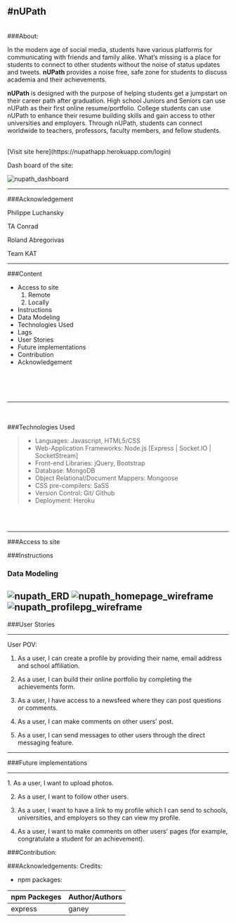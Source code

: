 #nUPath
---
<br>
###About:

In the modern age of social media, students have various platforms for communicating with friends and family alike.  What’s missing is a place for students to connect to other students without the noise of status updates and tweets.  **nUPath** provides a noise free, safe zone for students to discuss academia and their achievements.   

**nUPath** is designed with the purpose of helping students get a jumpstart on their career path after graduation.  High school Juniors and Seniors can use nUPath as their first online resume/portfolio.  College students can use nUPath to enhance their resume building skills and gain access to other universities and employers.  Through nUPath, students can connect worldwide to teachers, professors, faculty members, and fellow students.  

<br>
[Visit site here](https://nupathapp.herokuapp.com/login)

Dash board of the site:

![nupath_dashboard](public/images/nupath_dashboard.png)


---

###Acknowledgement

Philippe Luchansky

TA Conrad

Roland Abregorivas

Team KAT

---

###Content
*	Access to site
	1. Remote
	2. Locally
* Instructions
* Data Modeling
* Technologies Used
* Lags
* User Stories
* Future implementations
* Contribution
* Acknowledgement
<br><br><br><br><br>


---
<br><br>
###Technologies Used
>* Languages: Javascript, HTML5/CSS
>* Web-Application Frameworks: Node.js [Express | Socket.IO | SocketStream]
>* Front-end Libraries: jQuery, Bootstrap
>* Database: MongoDB
>* Object Relational/Document Mappers: Mongoose
>* CSS pre-compilers: SaSS
>* Version Control: Git/ Github
>* Deployment: Heroku

<br><br>

---

###Access to site



###Instructions



### Data Modeling

![nupath_ERD](public/images/nupath_ERD.png)
![nupath_homepage_wireframe](public/images/nupath_homepage_wireframe.png)
![nupath_profilepg_wireframe](public/images/nupath_profilepg_wireframe.png)
---

###User Stories
<hr>
User POV:

1. As a user, I can create a profile by providing their name, email address and school affiliation.

2. As a user, I can build their online portfolio by completing the achievements form.

3. As a user, I have access to a newsfeed where they can post questions or comments.

4. As a user, I can make comments on other users' post.

5. As a user, I can send messages to other users through the direct messaging feature.


---

###Future implementations
<hr>
1. As a user, I want to upload photos.

2. As a user, I want to follow other users.

3. As a user, I want to have a link to my profile which I can send to schools, universities, and employers so they can view my profile.

4. As a user, I want to make comments on other users' pages (for example, congratulate a student for an achievement).


###Contribution:



###Acknowledgements:
Credits:<br>

* npm packages:

npm Packeges| Author/Authors
--------------|------
express | ganey
